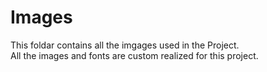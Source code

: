# Images
This foldar contains all the imgages used in the Project.\
All the images and fonts are custom realized for this project.
